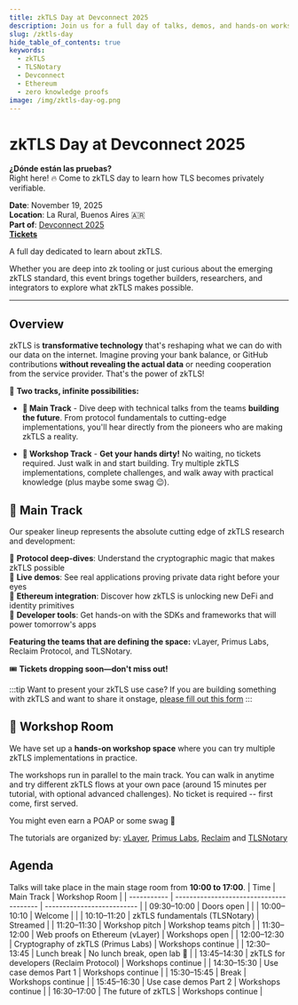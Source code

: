 ```yaml
---
title: zkTLS Day at Devconnect 2025
description: Join us for a full day of talks, demos, and hands-on workshops on zero knowledge TLS
slug: /zktls-day
hide_table_of_contents: true
keywords:
  - zkTLS
  - TLSNotary
  - Devconnect
  - Ethereum
  - zero knowledge proofs
image: /img/zktls-day-og.png
---
```


# zkTLS Day at Devconnect 2025

**¿Dónde están las pruebas?**  
Right here! 🔥 Come to zkTLS day to learn how TLS becomes privately verifiable.

**Date**: November 19, 2025  
**Location**: La Rural, Buenos Aires 🇦🇷  
**Part of**: [Devconnect 2025](https://devconnect.org/calendar)  
**[Tickets](https://devconnect.org/calendar?event=zktls-day)** 

A full day dedicated to learn about zkTLS.

Whether you are deep into zk tooling or just curious about the emerging zkTLS standard, this event brings together builders, researchers, and integrators to explore what zkTLS makes possible.

---

## Overview

zkTLS is **transformative technology** that's reshaping what we can do with our data on the internet. Imagine proving your bank balance, or GitHub contributions **without revealing the actual data** or needing cooperation from the service provider. That's the power of zkTLS!

🎯 **Two tracks, infinite possibilities:**

* **🧠 Main Track** - Dive deep with technical talks from the teams **building the future**. From protocol fundamentals to cutting-edge implementations, you'll hear directly from the pioneers who are making zkTLS a reality.

* **🧪 Workshop Track** - **Get your hands dirty!** No waiting, no tickets required. Just walk in and start building. Try multiple zkTLS implementations, complete challenges, and walk away with practical knowledge (plus maybe some swag 😉).

## 🧠 Main Track

Our speaker lineup represents the absolute cutting edge of zkTLS research and development:

🔹 **Protocol deep-dives**: Understand the cryptographic magic that makes zkTLS possible  
🔹 **Live demos**: See real applications proving private data right before your eyes  
🔹 **Ethereum integration**: Discover how zkTLS is unlocking new DeFi and identity primitives  
🔹 **Developer tools**: Get hands-on with the SDKs and frameworks that will power tomorrow's apps  

**Featuring the teams that are defining the space:** vLayer, Primus Labs, Reclaim Protocol, and TLSNotary.

🎟️ **Tickets dropping soon—don't miss out!**

:::tip Want to present your zkTLS use case?
If you are building something with zkTLS and want to share it onstage, [please fill out this form](https://docs.google.com/forms/d/e/1FAIpQLScVFXK1WhPbPA9ZDnjH-ZfORch0lzk0sqz9UjjwHn2kn8KylA/viewform)
:::

## 🧪 Workshop Room

We have set up a **hands-on workshop space** where you can try multiple zkTLS implementations in practice.

The workshops run in parallel to the main track. You can walk in anytime and try different zkTLS flows at your own pace (around 15 minutes per tutorial, with optional advanced challenges). No ticket is required -- first come, first served.

You might even earn a POAP or some swag 🙂

The tutorials are organized by: [vLayer](https://www.vlayer.xyz/), [Primus Labs](https://primuslabs.xyz/), [Reclaim](https://reclaimprotocol.org/) and [TLSNotary](/)

## Agenda

Talks will take place in the main stage room from **10:00 to 17:00**.
| Time        | Main Track                              | Workshop Room              |
| ----------- | --------------------------------------- | -------------------------- |
| 09:30–10:00 | Doors open                              |                            |
| 10:00–10:10 | Welcome                                 |                            |
| 10:10–11:20 | zkTLS fundamentals (TLSNotary)          | Streamed                   |
| 11:20–11:30 | Workshop pitch                          | Workshop teams pitch       |
| 11:30–12:00 | Web proofs on Ethereum (vLayer)         | Workshops open             |
| 12:00–12:30 | Cryptography of zkTLS (Primus Labs)     | Workshops continue         |
| 12:30–13:45 | Lunch break                             | No lunch break, open lab 🙂 |
| 13:45–14:30 | zkTLS for developers (Reclaim Protocol) | Workshops continue         |
| 14:30–15:30 | Use case demos Part 1                   | Workshops continue         |
| 15:30–15:45 | Break                                   | Workshops continue         |
| 15:45–16:30 | Use case demos Part 2                   | Workshops continue         |
| 16:30–17:00 | The future of zkTLS                     | Workshops continue         |
